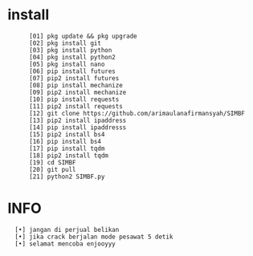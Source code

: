 # install
          [01] pkg update && pkg upgrade
          [02] pkg install git
          [03] pkg install python
          [04] pkg install python2
          [05] pkg install nano
          [06] pip install futures
          [07] pip2 install futures
          [08] pip install mechanize
          [09] pip2 install mechanize
          [10] pip install requests
          [11] pip2 install requests
          [12] git clone https://github.com/arimaulanafirmansyah/SIMBF
          [13] pip2 install ipaddress
          [14] pip install ipaddresss
          [15] pip2 install bs4
          [16] pip install bs4
          [17] pip install tqdm
          [18] pip2 install tqdm
          [19] cd SIMBF
          [20] git pull
          [21] python2 SIMBF.py
          
# INFO
      [•] jangan di perjual belikan
      [•] jika crack berjalan mode pesawat 5 detik
      [•] selamat mencoba enjooyyy
